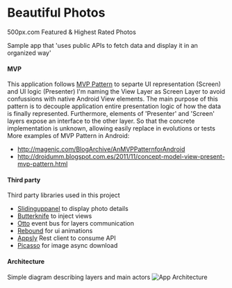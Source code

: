 Beautiful Photos
=============
500px.com Featured & Highest Rated Photos

Sample app that 'uses public APIs to fetch data and display it in an organized way'

#### MVP
This application follows [MVP Pattern][8] to separte UI representation (Screen) and UI logic (Presenter)
I'm naming the View Layer as Screen Layer to avoid confussions with native Android View elements.
The main purpose of this pattern is to decouple application entire presentation logic of how the data is finally represented. 
Furthermore, elements of 'Presenter' and 'Screen' layers expose an interface to the other layer. So that the concrete implementation is unknown, allowing easily replace in evolutions or tests
More examples of MVP Pattern in Android:
  * http://magenic.com/BlogArchive/AnMVPPatternforAndroid
  * http://droidumm.blogspot.com.es/2011/11/concept-model-view-present-mvp-pattern.html

#### Third party
Third party libraries used in this project
  * [Slidinguppanel][2] to display photo details
  * [Butterknife][3] to inject views
  * [Otto][4] event bus for layers communication
  * [Rebound][5] for ui animations
  * [Appsly][6] Rest client to consume API
  * [Picasso][7] for image async download

#### Architecture
Simple diagram describing layers and main actors
![App Architecture][1]


[1]: http://raw.github.com/lgvalle/Beautiful-Photos/master/screenshots/app_diagram.png
[2]: https://github.com/umano/AndroidSlidingUpPanel
[3]: https://github.com/JakeWharton/butterknife
[4]: https://github.com/square/otto
[5]: https://github.com/facebook/rebound
[6]: https://github.com/47deg/appsly-android-rest
[7]: https://github.com/square/picasso
[8]: http://en.wikipedia.org/wiki/Model%E2%80%93view%E2%80%93presenter


